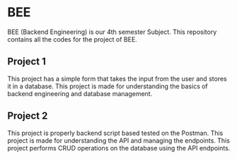 # BEE

BEE (Backend Engineering) is our 4th semester Subject. This repository contains all the codes for the project of BEE.

## Project 1

This project has a simple form that takes the input from the user and stores it in a database. This project is made for understanding the basics of backend engineering and database management. 

## Project 2

This project is properly backend script based tested on the Postman. This project is made for understanding the API and managing the endpoints. This project performs CRUD operations on the database using the API endpoints.